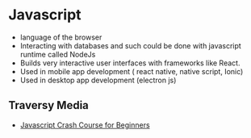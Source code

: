 # Javascript

- language of the browser
- Interacting with databases and such could be done with javascript runtime called NodeJs
- Builds very interactive user interfaces with frameworks like React.
- Used in mobile app development ( react native, native script, Ionic)
- Used in desktop app development (electron js)


## Traversy Media
- [Javascript Crash Course for Beginners](./TraversyMedia/javascript_crashcourse)